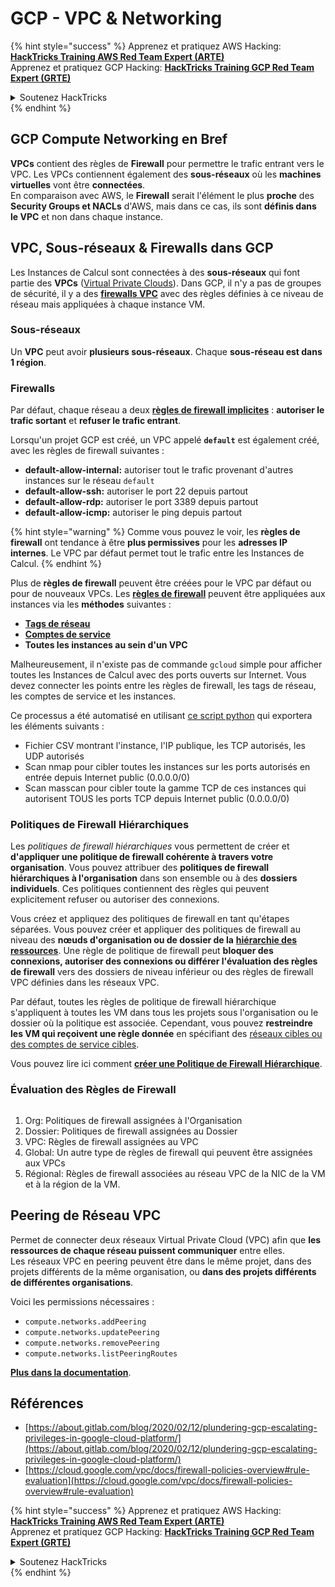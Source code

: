 # GCP - VPC & Networking

{% hint style="success" %}
Apprenez et pratiquez AWS Hacking:<img src="/.gitbook/assets/image.png" alt="" data-size="line">[**HackTricks Training AWS Red Team Expert (ARTE)**](https://training.hacktricks.xyz/courses/arte)<img src="/.gitbook/assets/image.png" alt="" data-size="line">\
Apprenez et pratiquez GCP Hacking: <img src="/.gitbook/assets/image (2).png" alt="" data-size="line">[**HackTricks Training GCP Red Team Expert (GRTE)**<img src="/.gitbook/assets/image (2).png" alt="" data-size="line">](https://training.hacktricks.xyz/courses/grte)

<details>

<summary>Soutenez HackTricks</summary>

* Consultez les [**plans d'abonnement**](https://github.com/sponsors/carlospolop)!
* **Rejoignez le** 💬 [**groupe Discord**](https://discord.gg/hRep4RUj7f) ou le [**groupe telegram**](https://t.me/peass) ou **suivez-nous** sur **Twitter** 🐦 [**@hacktricks\_live**](https://twitter.com/hacktricks\_live)**.**
* **Partagez des astuces de hacking en soumettant des PRs aux dépôts github** [**HackTricks**](https://github.com/carlospolop/hacktricks) et [**HackTricks Cloud**](https://github.com/carlospolop/hacktricks-cloud).

</details>
{% endhint %}

## **GCP Compute Networking en Bref**

**VPCs** contient des règles de **Firewall** pour permettre le trafic entrant vers le VPC. Les VPCs contiennent également des **sous-réseaux** où les **machines virtuelles** vont être **connectées**.\
En comparaison avec AWS, le **Firewall** serait l'élément le plus **proche** des **Security Groups et NACLs** d'AWS, mais dans ce cas, ils sont **définis dans le VPC** et non dans chaque instance.

## **VPC, Sous-réseaux & Firewalls dans GCP**

Les Instances de Calcul sont connectées à des **sous-réseaux** qui font partie des **VPCs** ([Virtual Private Clouds](https://cloud.google.com/vpc/docs/vpc)). Dans GCP, il n'y a pas de groupes de sécurité, il y a des [**firewalls VPC**](https://cloud.google.com/vpc/docs/firewalls) avec des règles définies à ce niveau de réseau mais appliquées à chaque instance VM.

### Sous-réseaux

Un **VPC** peut avoir **plusieurs sous-réseaux**. Chaque **sous-réseau est dans 1 région**.

### Firewalls

Par défaut, chaque réseau a deux [**règles de firewall implicites**](https://cloud.google.com/vpc/docs/firewalls#default\_firewall\_rules) : **autoriser le trafic sortant** et **refuser le trafic entrant**.

Lorsqu'un projet GCP est créé, un VPC appelé **`default`** est également créé, avec les règles de firewall suivantes :

* **default-allow-internal:** autoriser tout le trafic provenant d'autres instances sur le réseau `default`
* **default-allow-ssh:** autoriser le port 22 depuis partout
* **default-allow-rdp:** autoriser le port 3389 depuis partout
* **default-allow-icmp:** autoriser le ping depuis partout

{% hint style="warning" %}
Comme vous pouvez le voir, les **règles de firewall** ont tendance à être **plus permissives** pour les **adresses IP internes**. Le VPC par défaut permet tout le trafic entre les Instances de Calcul.
{% endhint %}

Plus de **règles de firewall** peuvent être créées pour le VPC par défaut ou pour de nouveaux VPCs. Les [**règles de firewall**](https://cloud.google.com/vpc/docs/firewalls) peuvent être appliquées aux instances via les **méthodes** suivantes :

* [**Tags de réseau**](https://cloud.google.com/vpc/docs/add-remove-network-tags)
* [**Comptes de service**](https://cloud.google.com/vpc/docs/firewalls#serviceaccounts)
* **Toutes les instances au sein d'un VPC**

Malheureusement, il n'existe pas de commande `gcloud` simple pour afficher toutes les Instances de Calcul avec des ports ouverts sur Internet. Vous devez connecter les points entre les règles de firewall, les tags de réseau, les comptes de service et les instances.

Ce processus a été automatisé en utilisant [ce script python](https://gitlab.com/gitlab-com/gl-security/gl-redteam/gcp\_firewall\_enum) qui exportera les éléments suivants :

* Fichier CSV montrant l'instance, l'IP publique, les TCP autorisés, les UDP autorisés
* Scan nmap pour cibler toutes les instances sur les ports autorisés en entrée depuis Internet public (0.0.0.0/0)
* Scan masscan pour cibler toute la gamme TCP de ces instances qui autorisent TOUS les ports TCP depuis Internet public (0.0.0.0/0)

### Politiques de Firewall Hiérarchiques <a href="#hierarchical-firewall-policies" id="hierarchical-firewall-policies"></a>

Les _politiques de firewall hiérarchiques_ vous permettent de créer et **d'appliquer une politique de firewall cohérente à travers votre organisation**. Vous pouvez attribuer des **politiques de firewall hiérarchiques à l'organisation** dans son ensemble ou à des **dossiers individuels**. Ces politiques contiennent des règles qui peuvent explicitement refuser ou autoriser des connexions.

Vous créez et appliquez des politiques de firewall en tant qu'étapes séparées. Vous pouvez créer et appliquer des politiques de firewall au niveau des **nœuds d'organisation ou de dossier de la** [**hiérarchie des ressources**](https://cloud.google.com/resource-manager/docs/cloud-platform-resource-hierarchy). Une règle de politique de firewall peut **bloquer des connexions, autoriser des connexions ou différer l'évaluation des règles de firewall** vers des dossiers de niveau inférieur ou des règles de firewall VPC définies dans les réseaux VPC.

Par défaut, toutes les règles de politique de firewall hiérarchique s'appliquent à toutes les VM dans tous les projets sous l'organisation ou le dossier où la politique est associée. Cependant, vous pouvez **restreindre les VM qui reçoivent une règle donnée** en spécifiant des [réseaux cibles ou des comptes de service cibles](https://cloud.google.com/vpc/docs/firewall-policies#targets).

Vous pouvez lire ici comment [**créer une Politique de Firewall Hiérarchique**](https://cloud.google.com/vpc/docs/using-firewall-policies#gcloud).

### Évaluation des Règles de Firewall

<figure><img src="../../../../.gitbook/assets/image (2) (1).png" alt=""><figcaption></figcaption></figure>

1. Org: Politiques de firewall assignées à l'Organisation
2. Dossier: Politiques de firewall assignées au Dossier
3. VPC: Règles de firewall assignées au VPC
4. Global: Un autre type de règles de firewall qui peuvent être assignées aux VPCs
5. Régional: Règles de firewall associées au réseau VPC de la NIC de la VM et à la région de la VM.

## Peering de Réseau VPC

Permet de connecter deux réseaux Virtual Private Cloud (VPC) afin que **les ressources de chaque réseau puissent communiquer** entre elles.\
Les réseaux VPC en peering peuvent être dans le même projet, dans des projets différents de la même organisation, ou **dans des projets différents de différentes organisations**.

Voici les permissions nécessaires :

* `compute.networks.addPeering`
* `compute.networks.updatePeering`
* `compute.networks.removePeering`
* `compute.networks.listPeeringRoutes`

[**Plus dans la documentation**](https://cloud.google.com/vpc/docs/vpc-peering).

## Références

* [https://about.gitlab.com/blog/2020/02/12/plundering-gcp-escalating-privileges-in-google-cloud-platform/](https://about.gitlab.com/blog/2020/02/12/plundering-gcp-escalating-privileges-in-google-cloud-platform/)
* [https://cloud.google.com/vpc/docs/firewall-policies-overview#rule-evaluation](https://cloud.google.com/vpc/docs/firewall-policies-overview#rule-evaluation)

{% hint style="success" %}
Apprenez et pratiquez AWS Hacking:<img src="/.gitbook/assets/image.png" alt="" data-size="line">[**HackTricks Training AWS Red Team Expert (ARTE)**](https://training.hacktricks.xyz/courses/arte)<img src="/.gitbook/assets/image.png" alt="" data-size="line">\
Apprenez et pratiquez GCP Hacking: <img src="/.gitbook/assets/image (2).png" alt="" data-size="line">[**HackTricks Training GCP Red Team Expert (GRTE)**<img src="/.gitbook/assets/image (2).png" alt="" data-size="line">](https://training.hacktricks.xyz/courses/grte)

<details>

<summary>Soutenez HackTricks</summary>

* Consultez les [**plans d'abonnement**](https://github.com/sponsors/carlospolop)!
* **Rejoignez le** 💬 [**groupe Discord**](https://discord.gg/hRep4RUj7f) ou le [**groupe telegram**](https://t.me/peass) ou **suivez-nous** sur **Twitter** 🐦 [**@hacktricks\_live**](https://twitter.com/hacktricks\_live)**.**
* **Partagez des astuces de hacking en soumettant des PRs aux dépôts github** [**HackTricks**](https://github.com/carlospolop/hacktricks) et [**HackTricks Cloud**](https://github.com/carlospolop/hacktricks-cloud).

</details>
{% endhint %}
